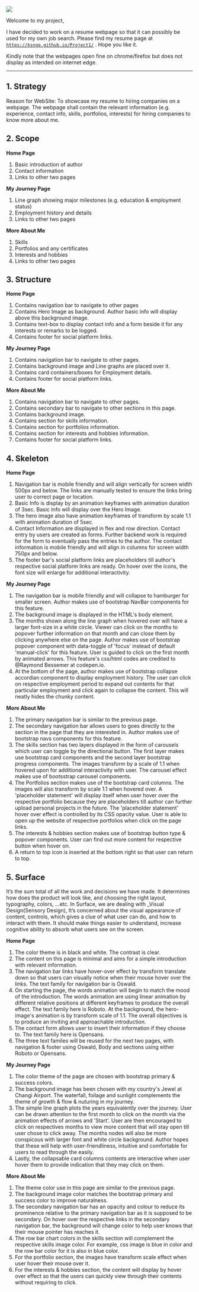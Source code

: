 <img src="https://codeinstitute.s3.amazonaws.com/fullstack/ci_logo_small.png" style="margin: 0;">

Welcome to my project,

I have decided to work on a resume webpage so that it can possibly be used for my own job search.
Please find my resume page at <a href="https://ksngo.github.io/Project1/" target="_blank"> `https://ksngo.github.io/Project1/`</a> . Hope you like it.

Kindly note that the webpages open fine on chrome/firefox but does not display as intended on internet edge.

--------

## 1. Strategy

Reason for WebSite: To showcase my resume to hiring companies on a webpage. The webpage shall contain the relevant information (e.g. experience, contact info, skills, portfolios, interests) for hiring companies to know more about me.

## 2. Scope

**Home Page**

1. Basic introduction of author
2. Contact information
3. Links to other two pages

**My Journey Page**
1. Line graph showing major milestones (e.g. education & employment status)
2. Employment history and details
3. Links to other two pages

**More About Me**
1. Skills
2. Portfolios and any certificates
3. Interests and hobbies
4. Links to other two pages

## 3. Structure

**Home Page**

1. Contains navigation bar to navigate to other pages
2. Contains Hero Image as background. Author basic info will display above this background image.
3. Contains text-box to display contact info and a form beside it for any interests or remarks to be logged.
4. Contains footer for social platform links.

**My Journey Page**
1. Contains navigation bar to navigate to other pages.
2. Contains background image and Line graphs are placed over it.
3. Contains card containers/boxes for Employment details.
4. Contains footer for social platform links.

**More About Me**
1. Contains navigation bar to navigate to other pages.
2. Contains secondary bar to navigate to other sections in this page.
3. Contains background image.
4. Contains section for skills information.
5. Contains section for portfolios information.
6. Contains section for interests and hobbies information.
7. Contains footer for social platform links.

## 4. Skeleton

**Home Page**
1. Navigation bar is mobile friendly and will align vertically for screen width 500px and below. The links are manually tested to ensure the links bring user to correct page or location.
2. Basic Info is display by an animation keyframes with animation duration of 3sec. Basic Info will display over the Hero Image.
3. The hero image also have animation keyframes of transform by scale 1.1 with animation duration of 5sec.
4. Contact Information are displayed in flex and row direction. Contact entry by users are created as forms. Further backend work is required for the form to eventually pass the entries to the author. The contact information is mobile friendly and will align in columns for screen width 750px and below.
5. The footer bar's social platform links are placeholders till author's respective social platform links are ready. On hover over the icons, the font size will enlarge for additional interactivity.

**My Journey Page**
1. The navigation bar is mobile friendly and will collapse to hamburger for smaller screen. Author makes use of bootstrap NavBar components for this feature.
2. The background image is displayed in the HTML's body element.
3. The months shown along the line graph when hovered over will have a larger font-size in a white circle. Viewer can click on the months to popover further information on that month and can close them by clicking anywhere else on the page. Author makes use of bootstrap popover component with data-toggle of 'focus' instead of default 'manual-click' for this feature. User is guided to click on the first month by animated arrows. This feature's css/html codes are credited to @Raymond Bessemer at codepen.io.
4. At the bottom of the page,  author makes use of bootstrap collapse accordian component to display employment history. The user can click on respective employment period to expand out contents for that particular employment and click again to collapse the content. This will neatly hides the chunky content.

**More About Me**
1. The primary navigation bar is similar to the previous page.
2. The secondary navigation bar allows users to goes directly to the section in the page that they are interested in. Author makes use of bootstrap navs components for this feature.
3. The skills section has two layers displayed in the form of carousels which user can toggle by the directional button. The first layer makes use bootstrap card components and the second layer bootstrap progress components. The images transform by a scale of 1.1 when hovered upon for additional interactivity with user. The carousel effect makes use of bootsstrap carousel components.
4. The Portfolios section makes use of the bootstrap card columns. The images will also transform by scale 1.1 when hovered over. A 'placeholder statement' will display itself when user hover over the respective portfolio because they are placeholders till author can further upload personal projects in the future. The 'placeholder statement' hover over effect is controlled by its CSS opacity value. User is able to open up the website of respective portfolios when click on the page links.
5. The interests & hobbies section makes use of bootstrap button type & popover components. User can find out more content for respective button when hover on.
6. A return to top icon is inserted at the bottom right so that user can return to top.

## 5. Surface

It’s the sum total of all the work and decisions we have made. It determines how does the product will look like, and choosing the right layout, typography, colors, …etc.
In Surface, we are dealing with _Visual Design(Sensory Design), It’s concerned about the visual appearance of content, controls, which gives a clue of what user can do, and how to interact with them. It should make things easier to understand, increase cognitive ability to absorb what users see on the screen.


**Home Page** 

1. The color theme is in black and white. The contrast is clear. 
2. The content on this page is minimal and aims for a simple introduction with relevant information.
3. The navigation bar links have hover-over effect by transform translate down so that users can visually notice when their mouse hover over the links. The text family for navigation bar is Oswald.
4. On starting the page, the words animation will begin to match the mood of the introduction. The words animation are using linear animation by different relative positions at different keyframes to produce the overall effect. The text family here is Roboto. At the background, the hero-image's animation is by transform scale of 1.1. The overall objectives is to produce an inviting and approachable introduction.
5. The contact form allows user to insert their information if they choose to. The text family here is Opensans.
6. The three text familes will be reused for the next two pages, with navigation & footer using Oswald, Body and sections using either Roboto or Opensans.

**My Journey Page**

1. The color theme of the page are chosen with bootstrap primary & success colors.
2. The background image has been chosen with my country's Jewel at Changi Airport. The waterfall, foilage and sunlight complements the theme of growth & flow & nuturing in my journey.
3. The simple line graph plots the years equivalently over the journey. User can be drawn attention to the first month to click on the month via the animation effects of arrows and 'Start'. User are then encouraged to click on respectives months to view more content that will stay open till user chose to click away.  The months nodes will also be more conspicous with larger font and white circle background. Author hopes that these will help with user-friendliness, intuitive and comfortable for users to read through the easily.
4. Lastly, the collapsable card columns contents are interactive when user hover them to provide indication that they may click on them.

**More About Me**

1. The theme color use in this page are similar to the previous page.
2. The background image color matches the bootstrap primary and success color to improve naturalness.
3. The secondary navigation bar has an opacity and colour to reduce its prominence relative to the primary navigation bar as it is supposed to be secondary. On hover over the respective links in the secondary navigation bar, the background will change color to help user knows that their mouse pointer has reaches it.
4. The row bar chart colors in the skills section will complement the respective skills image color. For example, css image is blue in color and the row bar color for it is also in blue color.
5. For the portfolio section, the images have transform scale effect when user hover their mouse over it.
6. For the interests & hobbies section, the content will display by hover over effect so that the users can quickly view through their contents without requiring to click.
